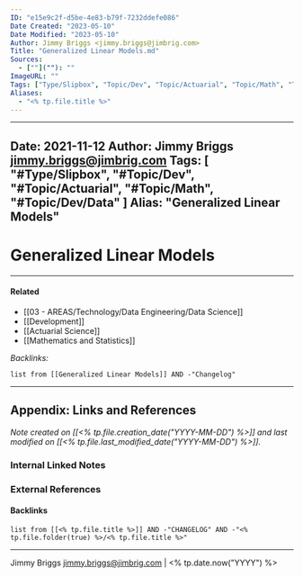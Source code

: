 ```yaml
---
ID: "e15e9c2f-d5be-4e83-b79f-7232ddefe086"
Date Created: "2023-05-10"
Date Modified: "2023-05-10"
Author: Jimmy Briggs <jimmy.briggs@jimbrig.com>
Title: "Generalized Linear Models.md"
Sources: 
  - [""](""): ""
ImageURL: ""
Tags: ["Type/Slipbox", "Topic/Dev", "Topic/Actuarial", "Topic/Math", "Topic/Dev/Data"]
Aliases:
  - "<% tp.file.title %>"
---
```


---
Date: 2021-11-12
Author: Jimmy Briggs <jimmy.briggs@jimbrig.com>
Tags:
  [
    "#Type/Slipbox",
    "#Topic/Dev",
    "#Topic/Actuarial",
    "#Topic/Math",
    "#Topic/Dev/Data"
  ]
Alias: "Generalized Linear Models"
---

# Generalized Linear Models

***

#### Related

- [[03 - AREAS/Technology/Data Engineering/Data Science]]
- [[Development]]
- [[Actuarial Science]]
- [[Mathematics and Statistics]]

*Backlinks:*

```dataview
list from [[Generalized Linear Models]] AND -"Changelog"
```

***

## Appendix: Links and References

*Note created on [[<% tp.file.creation_date("YYYY-MM-DD") %>]] and last modified on [[<% tp.file.last_modified_date("YYYY-MM-DD") %>]].*

### Internal Linked Notes

### External References

#### Backlinks

```dataview
list from [[<% tp.file.title %>]] AND -"CHANGELOG" AND -"<% tp.file.folder(true) %>/<% tp.file.title %>"
```


***

Jimmy Briggs <jimmy.briggs@jimbrig.com> | <% tp.date.now("YYYY") %>